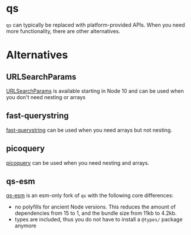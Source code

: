 # qs

`qs` can typically be replaced with platform-provided APIs. When you need more functionality, there are other alternatives.

# Alternatives

## URLSearchParams

[URLSearchParams](https://developer.mozilla.org/en-US/docs/Web/API/URLSearchParams) is available starting in Node 10 and can be used when you don't need nesting or arrays

## fast-querystring

[fast-querystring](https://www.npmjs.com/package/fast-querystring) can be used when you need arrays but not nesting.

## picoquery

[picoquery](https://www.npmjs.com/package/picoquery) can be used when you need nesting and arrays.

## qs-esm
[qs-esm](https://www.npmjs.com/package/qs-esm) is an esm-only fork of `qs` with the following core differences:

- no polyfills for ancient Node versions. This reduces the amount of dependencies from 15 to 1, and the bundle size from 11kb to 4.2kb.
- types are included, thus you do not have to install a `@types/` package anymore
